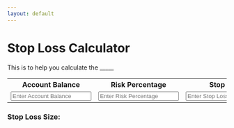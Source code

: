 ```yaml
---
layout: default
---
```


# Stop Loss Calculator

This is to help you calculate the _____

<table>
  <tr>
    <th>Account Balance</th>
    <th>Risk Percentage</th>
    <th>Stop Loss</th>
  </tr>
  <tr>
    <td>
      <input class="query" type="number" id="accBal" name="accBal" placeholder="Enter Account Balance" min="0">
    </td>
    <td>
      <input class="query" type="number" id="riskPercentage" name="riskPercentage" placeholder="Enter Risk Percentage" min="0">
    </td>
    <td>
      <input class="query" type="number" id="stopLoss" name="stopLoss" placeholder="Enter Stop Loss" min="0">
    </td>
  </tr>
</table>

### Stop Loss Size:
<p id="output"></p>

<script>

  let inputs = document.querySelectorAll(".query")

  let output = document.getElementById("output")

// Expiry for cookies: 30 days
  let d = new Date();
  d.setDate(d.getDate() + 1000*60*60*24*30);
  let suffix = "\; expires=" + d.toUTCString() + "\; path=/";

// Load cookies and fill up text boxes
  let cooks = readCookie();
  if (cooks != null) 
  {
  cooks.forEach(function(cook)
  {
    let key = cook.substring(0, cook.indexOf('='));
    let val = cook.substring(cook.indexOf('=') + 1);

    console.log("Key: " + key);

    document.getElementById(key).value = val;
  });
  }

  Array.from(inputs).some(function(input) {
    if(!input.value)
    {
      input.focus();
      return true;
    }
  });
  console.log("Starting cookie: " + document.cookie);

  // Update anytime the textboxes are updated
  inputs.forEach(function(input) {
    input.addEventListener('input', function() {

      // Do the math
      let accBal = parseInt(document.getElementById("accBal").value);
      let riskPercentage = parseInt(document.getElementById("riskPercentage").value);
      let stopLoss = parseInt(document.getElementById("stopLoss").value);

      if(accBal>0 && riskPercentage>0 && stopLoss>0)
      {
        output.textContent = riskPercentage * accBal / (stopLoss * 1000);
      } else
      {
        output.textContent = '';
      }
    })
  });



  // Save to cookies before unloading
  window.addEventListener('beforeunload', function(){
    writeCookie("accBal", document.getElementById("accBal").value);
    writeCookie("riskPercentage", document.getElementById("riskPercentage").value);

    console.log("Final cookie: " + document.cookie);
  });

  // Add a value to the cookie
  function writeCookie(key, value){

    document.cookie = key + "=" + value + suffix;
  }

  // Read a value from the cookie
  function readCookie(){

    let decookie = decodeURIComponent(document.cookie);
    value = decookie.split('\; ');

    return value[0] == "" ? null : value;
  }

</script>
